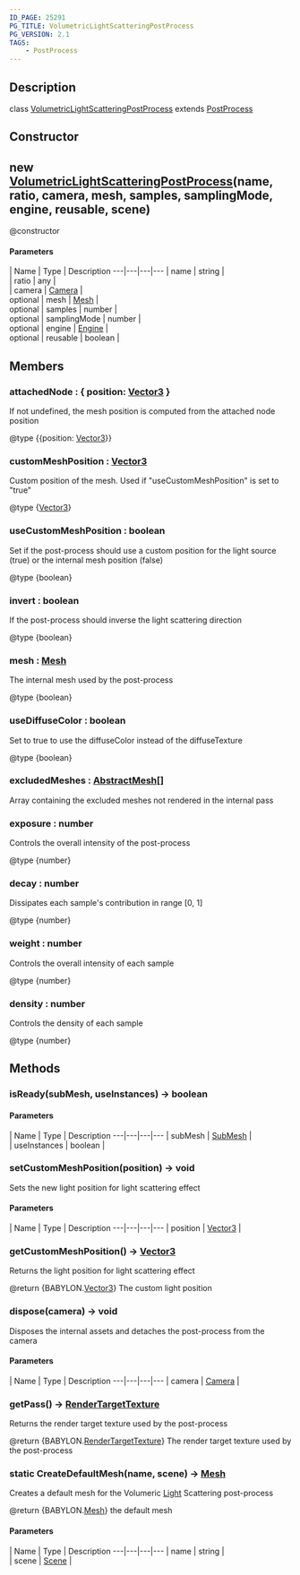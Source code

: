 ```yaml
---
ID_PAGE: 25291
PG_TITLE: VolumetricLightScatteringPostProcess
PG_VERSION: 2.1
TAGS:
    - PostProcess
---
```

## Description

class [VolumetricLightScatteringPostProcess](/classes/2.4/VolumetricLightScatteringPostProcess) extends [PostProcess](/classes/2.4/PostProcess)



## Constructor

## new [VolumetricLightScatteringPostProcess](/classes/2.4/VolumetricLightScatteringPostProcess)(name, ratio, camera, mesh, samples, samplingMode, engine, reusable, scene)

@constructor

#### Parameters
 | Name | Type | Description
---|---|---|---
 | name | string |    
 | ratio | any |    
 | camera | [Camera](/classes/2.4/Camera) |    
optional | mesh | [Mesh](/classes/2.4/Mesh) |    
optional | samples | number |    
optional | samplingMode | number |    
optional | engine | [Engine](/classes/2.4/Engine) |    
optional | reusable | boolean |    
## Members

### attachedNode : { position: [Vector3](/classes/2.4/Vector3) }

If not undefined, the mesh position is computed from the attached node position

@type {{position: [Vector3](/classes/2.4/Vector3)}}

### customMeshPosition : [Vector3](/classes/2.4/Vector3)

Custom position of the mesh. Used if "useCustomMeshPosition" is set to "true"

@type {[Vector3](/classes/2.4/Vector3)}

### useCustomMeshPosition : boolean

Set if the post-process should use a custom position for the light source (true) or the internal mesh position (false)

@type {boolean}

### invert : boolean

If the post-process should inverse the light scattering direction

@type {boolean}

### mesh : [Mesh](/classes/2.4/Mesh)

The internal mesh used by the post-process

@type {boolean}

### useDiffuseColor : boolean

Set to true to use the diffuseColor instead of the diffuseTexture

@type {boolean}

### excludedMeshes : [AbstractMesh](/classes/2.4/AbstractMesh)[]

Array containing the excluded meshes not rendered in the internal pass

### exposure : number

Controls the overall intensity of the post-process

@type {number}

### decay : number

Dissipates each sample's contribution in range [0, 1]

@type {number}

### weight : number

Controls the overall intensity of each sample

@type {number}

### density : number

Controls the density of each sample

@type {number}

## Methods

### isReady(subMesh, useInstances) &rarr; boolean



#### Parameters
 | Name | Type | Description
---|---|---|---
 | subMesh | [SubMesh](/classes/2.4/SubMesh) |    
 | useInstances | boolean |    
### setCustomMeshPosition(position) &rarr; void

Sets the new light position for light scattering effect

#### Parameters
 | Name | Type | Description
---|---|---|---
 | position | [Vector3](/classes/2.4/Vector3) |    

### getCustomMeshPosition() &rarr; [Vector3](/classes/2.4/Vector3)

Returns the light position for light scattering effect

@return {BABYLON.[Vector3](/classes/2.4/Vector3)} The custom light position
### dispose(camera) &rarr; void

Disposes the internal assets and detaches the post-process from the camera

#### Parameters
 | Name | Type | Description
---|---|---|---
 | camera | [Camera](/classes/2.4/Camera) |    

### getPass() &rarr; [RenderTargetTexture](/classes/2.4/RenderTargetTexture)

Returns the render target texture used by the post-process

@return {BABYLON.[RenderTargetTexture](/classes/2.4/RenderTargetTexture)} The render target texture used by the post-process
### static CreateDefaultMesh(name, scene) &rarr; [Mesh](/classes/2.4/Mesh)

Creates a default mesh for the Volumeric [Light](/classes/2.4/Light) Scattering post-process

@return {BABYLON.[Mesh](/classes/2.4/Mesh)} the default mesh

#### Parameters
 | Name | Type | Description
---|---|---|---
 | name | string |    
 | scene | [Scene](/classes/2.4/Scene) |    
